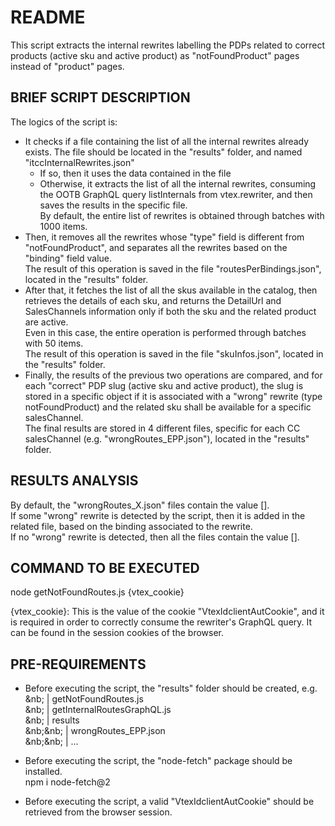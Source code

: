 # README

This script extracts the internal rewrites labelling the PDPs related to correct products (active sku and active product) as "notFoundProduct" pages instead of "product" pages.

## BRIEF SCRIPT DESCRIPTION

The logics of the script is:

- It checks if a file containing the list of all the internal rewrites already exists.
  The file should be located in the "results" folder, and named "itccInternalRewrites.json"
  - If so, then it uses the data contained in the file
  - Otherwise, it extracts the list of all the internal rewrites, consuming the OOTB GraphQL query listInternals from vtex.rewriter, and then saves the results in the specific file.  
    By default, the entire list of rewrites is obtained through batches with 1000 items.
- Then, it removes all the rewrites whose "type" field is different from "notFoundProduct", and separates all the rewrites based on the "binding" field value.  
  The result of this operation is saved in the file "routesPerBindings.json", located in the "results" folder.
- After that, it fetches the list of all the skus available in the catalog, then retrieves the details of each sku, and returns the DetailUrl and SalesChannels information only if both the sku and the related product are active.  
  Even in this case, the entire operation is performed through batches with 50 items.  
  The result of this operation is saved in the file "skuInfos.json", located in the "results" folder.
- Finally, the results of the previous two operations are compared, and for each "correct" PDP slug (active sku and active product), the slug is stored in a specific object if it is associated with a "wrong" rewrite (type notFoundProduct) and the related sku shall be available for a specific salesChannel.  
  The final results are stored in 4 different files, specific for each CC salesChannel (e.g. "wrongRoutes_EPP.json"), located in the "results" folder.

## RESULTS ANALYSIS

By default, the "wrongRoutes_X.json" files contain the value [].  
If some "wrong" rewrite is detected by the script, then it is added in the related file, based on the binding associated to the rewrite.  
If no "wrong" rewrite is detected, then all the files contain the value [].

## COMMAND TO BE EXECUTED

node getNotFoundRoutes.js {vtex_cookie}

{vtex_cookie}: This is the value of the cookie "VtexIdclientAutCookie", and it is required in order to correctly consume the rewriter's GraphQL query. It can be found in the session cookies of the browser.

## PRE-REQUIREMENTS

- Before executing the script, the "results" folder should be created, e.g.  
  &nb; | getNotFoundRoutes.js  
  &nb; | getInternalRoutesGraphQL.js  
  &nb; | results  
  &nb;&nb; | wrongRoutes_EPP.json  
  &nb;&nb; | ...

- Before executing the script, the "node-fetch" package should be installed.  
  npm i node-fetch@2

- Before executing the script, a valid "VtexIdclientAutCookie" should be retrieved from the browser session.
